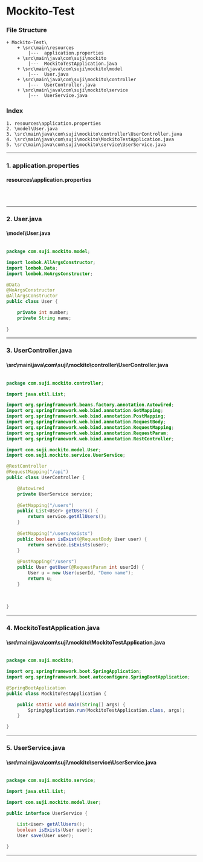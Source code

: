# Mockito-Test


### File Structure
```pre
+ Mockito-Test\ 
	+ \src\main\resources
		|---  application.properties
	+ \src\main\java\com\suji\mockito
		|---  MockitoTestApplication.java
	+ \src\main\java\com\suji\mockito\model
		|---  User.java
	+ \src\main\java\com\suji\mockito\controller
		|---  UserController.java
	+ \src\main\java\com\suji\mockito\service
		|---  UserService.java
```
### Index
```pre
1. resources\application.properties
2. \model\User.java
3. \src\main\java\com\suji\mockito\controller\UserController.java
4. \src\main\java\com\suji\mockito\MockitoTestApplication.java
5. \src\main\java\com\suji\mockito\service\UserService.java

```

---

### 1. application.properties

#### resources\application.properties

```properties



```

---

### 2. User.java

#### \model\User.java

```java

package com.suji.mockito.model;

import lombok.AllArgsConstructor;
import lombok.Data;
import lombok.NoArgsConstructor;

@Data
@NoArgsConstructor
@AllArgsConstructor
public class User {

	private int number;
	private String name;
	
}

```

---

### 3. UserController.java

#### \src\main\java\com\suji\mockito\controller\UserController.java

```java

package com.suji.mockito.controller;

import java.util.List;

import org.springframework.beans.factory.annotation.Autowired;
import org.springframework.web.bind.annotation.GetMapping;
import org.springframework.web.bind.annotation.PostMapping;
import org.springframework.web.bind.annotation.RequestBody;
import org.springframework.web.bind.annotation.RequestMapping;
import org.springframework.web.bind.annotation.RequestParam;
import org.springframework.web.bind.annotation.RestController;

import com.suji.mockito.model.User;
import com.suji.mockito.service.UserService;

@RestController
@RequestMapping("/api")
public class UserController {

	@Autowired
	private UserService service;
	
	@GetMapping("/users")
	public List<User> getUsers() {
		return service.getAllUsers();
	}
	
	@GetMapping("/users/exists")
	public boolean isExist(@RequestBody User user) {
		return service.isExists(user);
	}
	
	@PostMapping("/users")
	public User getUser(@RequestParam int userId) {
		User u = new User(userId, "Demo name");
		return u;
	}
	
	
	
}

```

---

### 4. MockitoTestApplication.java

#### \src\main\java\com\suji\mockito\MockitoTestApplication.java

```java

package com.suji.mockito;

import org.springframework.boot.SpringApplication;
import org.springframework.boot.autoconfigure.SpringBootApplication;

@SpringBootApplication
public class MockitoTestApplication {

	public static void main(String[] args) {
		SpringApplication.run(MockitoTestApplication.class, args);
	}

}

```

---

### 5. UserService.java

#### \src\main\java\com\suji\mockito\service\UserService.java

```java

package com.suji.mockito.service;

import java.util.List;

import com.suji.mockito.model.User;

public interface UserService {

	List<User> getAllUsers();
	boolean isExists(User user);
	User save(User user);
	
}

```

---


